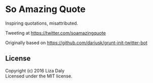 # So Amazing Quote

Inspiring quotations, misattributed.

Tweeting at https://twitter.com/soamazingquote

Originally based on https://github.com/dariusk/grunt-init-twitter-bot

## License
Copyright (c) 2016 Liza Daly  
Licensed under the MIT license.

